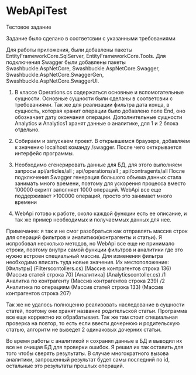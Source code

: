 # WebApiTest
Тестовое задание

Задание было сделано в соответсвии с указанными требованиями

Для работы приложения, были добавлены пакеты EntityFrameworkCore.SqlServer, EntityFrameworkCore.Tools.
Для подключения Swagger были добавлены пакеты Swashbuckle.AspNetCore, Swashbuckle.AspNetCore.Swagger, Swashbuckle.AspNetCore.SwaggerGen, Swashbuckle.AspNetCore.SwaggerUI.

1. В классе Operations.cs содержаться основные и вспомогательные сущности.
  Основные сущности были сделаны в соответсвии с требованиями.
  Так же для реализации фильтра дата конца, в сущность, которая хранит операции было добавлено поле End, оно обозначает дату окончания операции.
    Дополнительные сущности Analytics и Analytics1 хранят данные о аналитике, для 1 и 2 блока отдельно.

2. Собираем и запускаем проект.
  В открывшемся браузере, добавляем к значению localhost команду /swagger. После чего окткрывается интерфейс программы.

3. Необходимо сгенерировать данные для БД, для этого выполняем запросы api/articles/all ; api/operations/all ; api/contragents/all
  После подключения Swagger генерация большого объема данных стала занимать много времени, поэтому для ускорения процесса вместо 100000 скрипт заполняет 1000 операций.
  WebApi все еще поддерживает >100000 операций, просто это занимает много времени

4. WebApi готово к работе, около каждой функции есть ее описание, и так же пример необходимых и получаеммых данных для нее.
  
  Примечание: я так и не смог разобраться как отправлять массив строк для операций фильтров и аналитики(контрагенты и статьи).
  Я испробовал несколько методов, но WebApi все еще не принимало строки, поэтому внутри самой функции фильтров и аналитики где это нужно встроен специальный массив.
  Для изменения фильтра необходимо вписать туда новые значения. Их местоположение:
  [Фильтры]  (Filterscontollers.cs) 
	(Массив контрагентов строка 136)
  (Массив статей строка 70)
  [Аналитика]
  (Analyticscontoller.cs)
  /1
  Аналитка по контрагенту
  (Массив контрагентов строка 239)
  /2 
  Аналитика по операциям 
  (Массив статей строка 133)
  (Массив контрагентов строка 207)
  
  Так же не удалось полноценно реализовать наследование в сущности статей, поэтому они хранят название родительской статьи. Программа все еще корректно их обрабатывает.
  Так же там стоит специальная проверка на повтор, то есть если ввести дочернюю и родительскую статью, алгоритм не выведет 2 одинаковых дочерних статьи.
  
  Во время работы с аналитикой я сохранял данные в БД и выводил их все не очищая БД для проверки ошибок. Я решил их так оставить для того чтобы сверять результаты.
  В случае многократного вызова аналитики, запрошенный результат будет самы последний по id, остальные это результаты прошлых операций.
